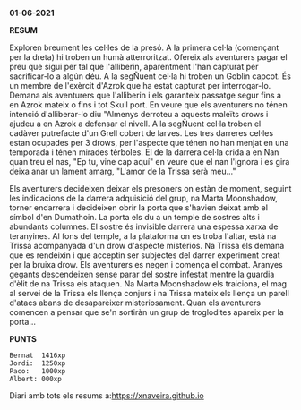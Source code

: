 **01-06-2021**

**RESUM**

Exploren breument les cel·les de la presó. A la primera cel·la (començant per
la dreta) hi troben un humà atterroritzat. Ofereix als aventurers pagar el preu
que sigui per tal que l'alliberin, aparentment l'han capturat per sacrificar-lo
a algún déu. A la segÑuent cel·la hi troben un Goblin capcot. És un membre de
l'exèrcit d'Azrok que ha estat capturat per interrogar-lo. Demana als
aventurers que l'alliberin i els garanteix passatge segur fins a en Azrok
mateix o fins i tot Skull port. En veure que els aventurers no ténen intenció
d'alliberar-lo diu "Almenys derroteu a aquests maleïts drows i ajudeu a en
Azrok a defensar el nivell. A la segÑuent cel·la troben el cadàver putrefacte
d'un Grell cobert de larves. Les tres darreres cel·les estan ocupades per 3
drows, per l'aspecte que ténen no han menjat en una temporada i ténen mirades
tèrboles. El de la darrera cel·la crida a en Nan quan treu el nas, "Ep tu, vine
cap aquí" en veure que el nan l'ignora i es gira deixa anar un lament amarg,
"L'amor de la Trissa serà meu..."

Els aventurers decideixen deixar els presoners on estàn de moment, seguint les
indicacions de la darrera adquisició del grup, na Marta Moonshadow, torner
endarrera i decideixen obrir la porta que s'havien deixat amb el símbol d'en
Dumathoin. La porta els du a un temple de sostres alts i abundants columnes. El
sostre és invisible darrera una espessa xarxa de teranyines. Al fons del
temple, a la plataforma on es troba l'altar, està na Trissa acompanyada d'un
drow d'aspecte misteriós. Na Trissa els demana que es rendeixin i que acceptin
ser subjectes del darrer experiment creat per la bruixa drow. Els aventurers es
negen i comença el combat. Aranyes gegants descendeixen sense parar del sostre
infestat mentre la guardia d'èlit de na Trissa els ataquen. Na Marta Moonshadow
els traiciona, el mag al servei de la Trissa els llença conjurs i na Trissa
mateix els llença un parell d'atacs abans de desaparèixer misteriosament. Quan
els aventurers comencen a pensar que se'n sortiràn un grup de troglodites
apareix per la porta...


**PUNTS**

```
Bernat  1416xp
Jordi:  1250xp
Paco:   1000xp  
Albert: 000xp 
```

Diari amb tots els resums a:https://xnaveira.github.io
